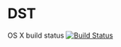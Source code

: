 # DST

OS X build status [![Build Status](https://travis-ci.org/bi-ts/dst.svg?branch=master)](https://travis-ci.org/bi-ts/dst)

